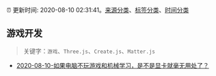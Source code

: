 :alarm_clock: 更新时间: 2020-08-10 02:31:41。[来源分类](../README.md)、[标签分类](../TAGS.md)、[时间分类](../TIMELINE.md)

## 游戏开发


> 关键字：`游戏`、`Three.js`、`Create.js`、`Matter.js`



- [2020-08-10-如果电脑不玩游戏和机械学习，是不是显卡就毫无用处了？](https://www.v2ex.com/t/696946) 